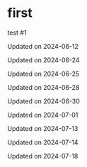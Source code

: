 # first

test
#1


Updated on 2024-06-12

Updated on 2024-06-24

Updated on 2024-06-25

Updated on 2024-06-28

Updated on 2024-06-30

Updated on 2024-07-01

Updated on 2024-07-13

Updated on 2024-07-14

Updated on 2024-07-18